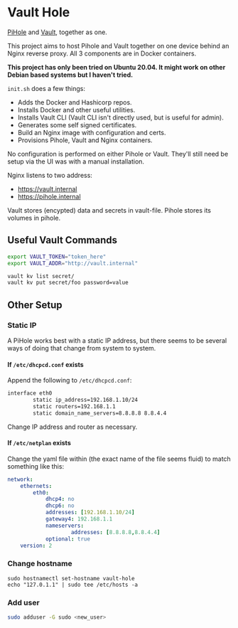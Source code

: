 # Vault Hole

[PiHole](https://pi-hole.net/) and [Vault](https://www.vaultproject.io/), together as one.

This project aims to host Pihole and Vault together on one device behind an Nginx reverse proxy. All 3 components are in Docker containers.

**This project has only been tried on Ubuntu 20.04. It might work on other Debian based systems but I haven't tried.**

`init.sh` does a few things:

* Adds the Docker and Hashicorp repos.
* Installs Docker and other useful utilities.
* Installs Vault CLI (Vault CLI isn't directly used, but is useful for admin).
* Generates some self signed certificates.
* Build an Nginx image with configuration and certs.
* Provisions Pihole, Vault and Nginx containers.

No configuration is performed on either Pihole or Vault. They'll still need be setup via the UI was with a manual installation.

Nginx listens to two address:
* https://vault.internal
* https://pihole.internal

Vault stores (encypted) data and secrets in vault-file. Pihole stores its volumes in pihole.

## Useful Vault Commands

```bash
export VAULT_TOKEN="token_here"
export VAULT_ADDR="http://vault.internal"

vault kv list secret/
vault kv put secret/foo password=value
```

## Other Setup

### Static IP

A PiHole works best with a static IP address, but there seems to be several ways of doing that change from system to system.

#### If `/etc/dhcpcd.conf` exists

Append the following to `/etc/dhcpcd.conf`:

```bash
interface eth0
        static ip_address=192.168.1.10/24
        static routers=192.168.1.1
        static domain_name_servers=8.8.8.8 8.8.4.4
```

Change IP address and router as necessary.

#### If `/etc/netplan` exists

Change the yaml file within (the exact name of the file seems fluid) to match something like this:

```yaml
network:
    ethernets:
        eth0:
            dhcp4: no
            dhcp6: no
            addresses: [192.168.1.10/24]
            gateway4: 192.168.1.1
            nameservers:
                    addresses: [8.8.8.8,8.8.4.4]
            optional: true
    version: 2
```

### Change hostname

```
sudo hostnamectl set-hostname vault-hole
echo "127.0.1.1" | sudo tee /etc/hosts -a
```

### Add user

```bash
sudo adduser -G sudo <new_user>
```
